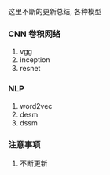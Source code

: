 这里不断的更新总结, 各种模型

### CNN 卷积网络
1. vgg
2. inception
3. resnet

### NLP
1. word2vec
2. desm
3. dssm

### 注意事项
1. 不断更新
